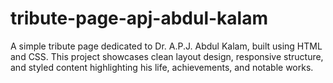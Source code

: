 # tribute-page-apj-abdul-kalam
A simple tribute page dedicated to Dr. A.P.J. Abdul Kalam, built using HTML and CSS. This project showcases clean layout design, responsive structure, and styled content highlighting his life, achievements, and notable works.
